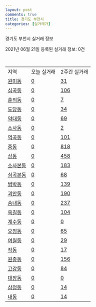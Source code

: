 ```yaml
---
layout: post
comments: true
title: 경기도 부천시
categories: [실거래가]
---
```


경기도 부천시 실거래 정보

2021년 06월 21일 등록된 실거래 정보: 0건

<script type="text/javascript">
  google.charts.load('current', {'packages':['corechart']});
  google.charts.setOnLoadCallback(drawChart);

  function drawChart() {
    var data = google.visualization.arrayToDataTable([['거래일', '매매', '전월세', '전매'], ['2021-02', 1, 47, 0], ['2021-03', 39, 198, 2], ['2021-04', 525, 476, 21], ['2021-05', 693, 546, 34], ['2021-06', 129, 211, 4]]);

    var options = {
      title: '최근 유형별 거래량 추이',
      legend: { position: 'bottom' }
    };

    var chart = new google.visualization.LineChart(document.getElementById('columnchart_material'));
    chart.draw(data, (options));
  }
</script>

<div id="columnchart_material" style="width: 450px; margin-left: -35px"></div>
<br>
<table class="sortable">
  <tr>
    <td>지역</td>
    <td>오늘 실거래</td>
    <td>2주간 실거래</td>
  </tr>

  
  <tr class="item">
    <td><a href="4119010100.html">원미동</a></td>
    <td><a href="4119010100.html">0</a></td>
    <td><a href="4119010100.html">31</a></td>
  </tr>
    

  <tr class="item">
    <td><a href="4119010200.html">심곡동</a></td>
    <td><a href="4119010200.html">0</a></td>
    <td><a href="4119010200.html">106</a></td>
  </tr>
    

  <tr class="item">
    <td><a href="4119010300.html">춘의동</a></td>
    <td><a href="4119010300.html">0</a></td>
    <td><a href="4119010300.html">7</a></td>
  </tr>
    

  <tr class="item">
    <td><a href="4119010400.html">도당동</a></td>
    <td><a href="4119010400.html">0</a></td>
    <td><a href="4119010400.html">34</a></td>
  </tr>
    

  <tr class="item">
    <td><a href="4119010500.html">약대동</a></td>
    <td><a href="4119010500.html">0</a></td>
    <td><a href="4119010500.html">69</a></td>
  </tr>
    

  <tr class="item">
    <td><a href="4119010600.html">소사동</a></td>
    <td><a href="4119010600.html">0</a></td>
    <td><a href="4119010600.html">2</a></td>
  </tr>
    

  <tr class="item">
    <td><a href="4119010700.html">역곡동</a></td>
    <td><a href="4119010700.html">0</a></td>
    <td><a href="4119010700.html">101</a></td>
  </tr>
    

  <tr class="item">
    <td><a href="4119010800.html">중동</a></td>
    <td><a href="4119010800.html">0</a></td>
    <td><a href="4119010800.html">818</a></td>
  </tr>
    

  <tr class="item">
    <td><a href="4119010900.html">상동</a></td>
    <td><a href="4119010900.html">0</a></td>
    <td><a href="4119010900.html">458</a></td>
  </tr>
    

  <tr class="item">
    <td><a href="4119011000.html">소사본동</a></td>
    <td><a href="4119011000.html">0</a></td>
    <td><a href="4119011000.html">183</a></td>
  </tr>
    

  <tr class="item">
    <td><a href="4119011100.html">심곡본동</a></td>
    <td><a href="4119011100.html">0</a></td>
    <td><a href="4119011100.html">68</a></td>
  </tr>
    

  <tr class="item">
    <td><a href="4119011200.html">범박동</a></td>
    <td><a href="4119011200.html">0</a></td>
    <td><a href="4119011200.html">139</a></td>
  </tr>
    

  <tr class="item">
    <td><a href="4119011300.html">괴안동</a></td>
    <td><a href="4119011300.html">0</a></td>
    <td><a href="4119011300.html">190</a></td>
  </tr>
    

  <tr class="item">
    <td><a href="4119011400.html">송내동</a></td>
    <td><a href="4119011400.html">0</a></td>
    <td><a href="4119011400.html">237</a></td>
  </tr>
    

  <tr class="item">
    <td><a href="4119011500.html">옥길동</a></td>
    <td><a href="4119011500.html">0</a></td>
    <td><a href="4119011500.html">104</a></td>
  </tr>
    

  <tr class="item">
    <td><a href="4119011600.html">계수동</a></td>
    <td><a href="4119011600.html">0</a></td>
    <td><a href="4119011600.html">0</a></td>
  </tr>
    

  <tr class="item">
    <td><a href="4119011700.html">오정동</a></td>
    <td><a href="4119011700.html">0</a></td>
    <td><a href="4119011700.html">65</a></td>
  </tr>
    

  <tr class="item">
    <td><a href="4119011800.html">여월동</a></td>
    <td><a href="4119011800.html">0</a></td>
    <td><a href="4119011800.html">29</a></td>
  </tr>
    

  <tr class="item">
    <td><a href="4119011900.html">작동</a></td>
    <td><a href="4119011900.html">0</a></td>
    <td><a href="4119011900.html">17</a></td>
  </tr>
    

  <tr class="item">
    <td><a href="4119012000.html">원종동</a></td>
    <td><a href="4119012000.html">0</a></td>
    <td><a href="4119012000.html">156</a></td>
  </tr>
    

  <tr class="item">
    <td><a href="4119012100.html">고강동</a></td>
    <td><a href="4119012100.html">0</a></td>
    <td><a href="4119012100.html">84</a></td>
  </tr>
    

  <tr class="item">
    <td><a href="4119012200.html">대장동</a></td>
    <td><a href="4119012200.html">0</a></td>
    <td><a href="4119012200.html">0</a></td>
  </tr>
    

  <tr class="item">
    <td><a href="4119012300.html">삼정동</a></td>
    <td><a href="4119012300.html">0</a></td>
    <td><a href="4119012300.html">14</a></td>
  </tr>
    

  <tr class="item">
    <td><a href="4119012400.html">내동</a></td>
    <td><a href="4119012400.html">0</a></td>
    <td><a href="4119012400.html">14</a></td>
  </tr>
    


</table>


    